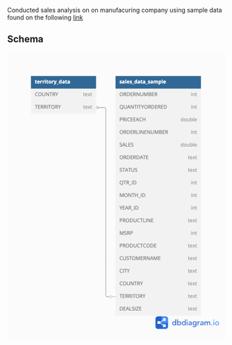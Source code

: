 Conducted sales analysis on on manufacuring company using sample data found on the following [link](https://www.kaggle.com/datasets/kyanyoga/sample-sales-data/data)


## Schema
![image](https://github.com/echu-vb/manufacturing-sales-analysis/blob/1c69a33490eae7fa4175bad8298d674b2cd32da6/schema.png)
